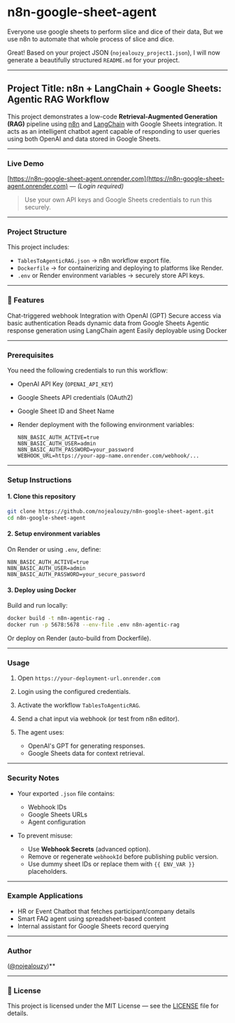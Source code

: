 # n8n-google-sheet-agent
Everyone use google sheets to perform slice and dice of their data, But we use n8n to automate that whole process of slice and dice. 

Great! Based on your project JSON (`nojealouzy_project1.json`), I will now generate a beautifully structured `README.md` for your project.

---

## Project Title: **n8n + LangChain + Google Sheets: Agentic RAG Workflow**

This project demonstrates a low-code **Retrieval-Augmented Generation (RAG)** pipeline using [n8n](https://n8n.io/) and [LangChain](https://www.langchain.com/) with Google Sheets integration. It acts as an intelligent chatbot agent capable of responding to user queries using both OpenAI and data stored in Google Sheets.

---

### Live Demo

[https://n8n-google-sheet-agent.onrender.com](https://n8n-google-sheet-agent.onrender.com) — *(Login required)*

> Use your own API keys and Google Sheets credentials to run this securely.

---

### Project Structure

This project includes:

* `TablesToAgenticRAG.json` → n8n workflow export file.
* `Dockerfile` → for containerizing and deploying to platforms like Render.
* `.env` or Render environment variables → securely store API keys.

---

### 🔧 Features

Chat-triggered webhook
Integration with OpenAI (GPT)
Secure access via basic authentication
Reads dynamic data from Google Sheets
Agentic response generation using LangChain agent
Easily deployable using Docker

---

### Prerequisites

You need the following credentials to run this workflow:

* OpenAI API Key (`OPENAI_API_KEY`)
* Google Sheets API credentials (OAuth2)
* Google Sheet ID and Sheet Name
* Render deployment with the following environment variables:

  ```
  N8N_BASIC_AUTH_ACTIVE=true
  N8N_BASIC_AUTH_USER=admin
  N8N_BASIC_AUTH_PASSWORD=your_password
  WEBHOOK_URL=https://your-app-name.onrender.com/webhook/...
  ```

---

### Setup Instructions

#### 1. Clone this repository

```bash
git clone https://github.com/nojealouzy/n8n-google-sheet-agent.git
cd n8n-google-sheet-agent
```

#### 2. Setup environment variables

On Render or using `.env`, define:

```env
N8N_BASIC_AUTH_ACTIVE=true
N8N_BASIC_AUTH_USER=admin
N8N_BASIC_AUTH_PASSWORD=your_secure_password
```

#### 3. Deploy using Docker

Build and run locally:

```bash
docker build -t n8n-agentic-rag .
docker run -p 5678:5678 --env-file .env n8n-agentic-rag
```

Or deploy on Render (auto-build from Dockerfile).

---

### Usage

1. Open `https://your-deployment-url.onrender.com`
2. Login using the configured credentials.
3. Activate the workflow `TablesToAgenticRAG`.
4. Send a chat input via webhook (or test from n8n editor).
5. The agent uses:

   * OpenAI's GPT for generating responses.
   * Google Sheets data for context retrieval.

---

### Security Notes

* Your exported `.json` file contains:

  * Webhook IDs
  * Google Sheets URLs
  * Agent configuration
* To prevent misuse:

  * Use **Webhook Secrets** (advanced option).
  * Remove or regenerate `webhookId` before publishing public version.
  * Use dummy sheet IDs or replace them with `{{ ENV_VAR }}` placeholders.

---

### Example Applications

* HR or Event Chatbot that fetches participant/company details
* Smart FAQ agent using spreadsheet-based content
* Internal assistant for Google Sheets record querying

---

### Author

([@nojealouzy](https://github.com/nojealouzy))**

---

### 📜 License

This project is licensed under the MIT License — see the [LICENSE](LICENSE) file for details.


